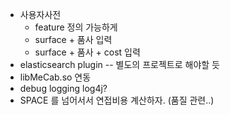 * 사용자사전
  * feature 정의 가능하게
  * surface + 품사 입력
  * surface + 품사 + cost 입력
* elasticsearch plugin -- 별도의 프로젝트로 해야할 듯
* libMeCab.so 연동
* debug logging log4j?
* SPACE 를 넘어서서 연접비용 계산하자. (품질 관련..)
